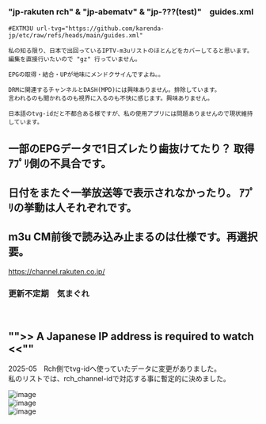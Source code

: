 
### "jp-rakuten rch" & "jp-abematv" & "jp-???(test)"　guides.xml
~~~
#EXTM3U url-tvg="https://github.com/karenda-jp/etc/raw/refs/heads/main/guides.xml"

私の知る限り、日本で出回っているIPTV-m3uリストのほとんどをカバーしてると思います。
編集を直接行いたいので "gz" 行っていません。

EPGの取得・結合・UPが地味にメンドクサイんですよね。。

DRMに関連するチャンネルとDASH(MPD)には興味ありません。排除しています。
言われるのも聞かれるのも視界に入るのも不快に感じます。興味ありません。

日本語のtvg-idだと不都合ある様ですが、私の使用アプリには問題ありませんので現状維持しています。
~~~

## 一部のEPGデータで1日ズレたり歯抜けてたり？ 取得ｱﾌﾟﾘ側の不具合です。
## 日付をまたぐ一挙放送等で表示されなかったり。 ｱﾌﾟﾘの挙動は人それぞれです。

## m3u CM前後で読み込み止まるのは仕様です。再選択要。

https://channel.rakuten.co.jp/

### 更新不定期　気まぐれ
<br/>

## "">> A Japanese IP address is required to watch <<""

2025-05　Rch側でtvg-idへ使っていたデータに変更がありました。<br/>
私のリストでは、rch_channel-idで対応する事に暫定的に決めました。

![image](https://github.com/user-attachments/assets/c6629db5-6145-4199-b554-32d881f9b9cb)
<br/>
![image](https://github.com/user-attachments/assets/b8a08e60-1907-441b-aa0c-99a5754f7f5e)
<br/>
![image](https://github.com/user-attachments/assets/d26ddab7-b217-48f7-a3d3-d72d9031cf03)

<br/>
